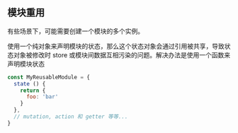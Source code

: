 
## 模块重用
有些场景下，可能需要创建一个模块的多个实例。

使用一个纯对象来声明模块的状态，那么这个状态对象会通过引用被共享，导致状态对象被修改时 store 或模块间数据互相污染的问题。解决办法是使用一个函数来声明模块状态

```js
const MyReusableModule = {
  state () {
    return {
      foo: 'bar'
    }
  },
  // mutation, action 和 getter 等等...
}
```